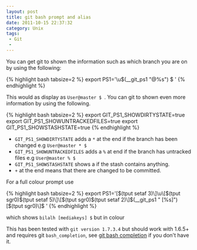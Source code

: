 ```yaml
---
layout: post
title: git bash prompt and alias
date: 2011-10-15 22:37:32
category: Unix
tags:
 - Git
 - 
---
```


You can get git to shown the information such as which branch you are on by using the following:

{% highlight bash tabsize=2 %}
export PS1='\u$(__git_ps1 "@%s") \$ '
{% endhighlight %}

This would as display as `User@master $ `.  You can git to shown even more information by using the following.
 
{% highlight bash tabsize=2 %}
export GIT_PS1_SHOWDIRTYSTATE=true
export GIT_PS1_SHOWUNTRACKEDFILES=true
export GIT_PS1_SHOWSTASHSTATE=true
{% endhighlight %}

* `GIT_PS1_SHOWDIRTYSTATE` adds a `*` at the end if the branch has been changed e.g `User@master * $ `
* `GIT_PS1_SHOWUNTRACKEDFILES` adds a `%` at end if the branch has untracked files e.g `User@master % $ `
* `GIT_PS1_SHOWSTASHSTATE` shows a  if the stash contains anything.
* `+` at the end means that there are changed to be committed.

For a full colour prompt use 

{% highlight bash tabsize=2 %}
export PS1='\[$(tput setaf 3)\]\u\[$(tput sgr0)$(tput setaf 5)\]\[$(tput sgr0)$(tput setaf 2)\]$(__git_ps1 " [%s]") \[$(tput sgr0)\]$ '
{% endhighlight %}

which shows `bilalh [mediakeys] $` but in colour

This has been tested with `git version 1.7.3.4` but should work with 1.6.5+ and requires git `bash_completion`, see [git bash completion](https://github.com/markgandolfo/git-bash-completion, "git bash_completion") if you don't have it.